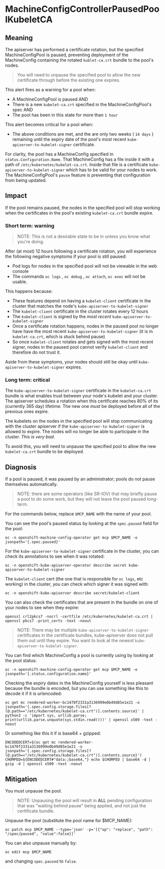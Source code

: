 # MachineConfigControllerPausedPoolKubeletCA

## Meaning

The apiserver has performed a certificate rotation, but the specified
MachineConfigPool is paused, preventing deployment of the MachineConfig
containing the rotated  `kublet-ca.crt` bundle to the pool's nodes.

>You will  need to unpause the specified pool to allow the new certificate
>through before the existing one expires.

This alert fires as a warning for a pool when:

- A MachineConfigPool is paused AND
- There is a new `kubelet-ca.crt` specified in the MachineConfigPool's spec AND
- The pool has been in this state for more than `1 hour`

This alert becomes critical for a pool when:

- The above conditions are met, and the are only two weeks ( `14 days` )
  remaining until the expiry date of the pool's most recent
  `kube-apiserver-to-kubelet-signer` certificate.

For clarity, the pool has a MachineConfig specified in
`status.Configuration.Name`. That MachineConfig has a file inside it with a path
of `/etc/kubernetes/kubelet-ca.crt`.  Inside that file is a certificate
`kube-apiserver-to-kubelet-signer` which has to be valid for your nodes to work.
The MachineConfigPool's `pause` feature is preventing that configuration from
being updated.

## Impact

If the pool remains paused, the nodes in the specified pool will stop working
when the certificates in the pool's existing `kubelet-ca.crt`  bundle expire.

### Short term: warning

> NOTE: This is not a desirable state to be in unless you know what you're
> doing.

After (at most) 12 hours following a certificate rotation, you will experience
the following negative symptoms if your pool is still paused:

- Pod logs for nodes in the specified pool will not be viewable in the web
  console
- The commands `oc logs`  ,  `oc debug` ,  `oc attach`,  `oc exec`  will not be
  usable.

This happens because:

- These features depend on having a  `kubelet-client` certificate in the cluster
  that matches the node's `kube-apiserver-to-kubelet-signer`
- The `kubelet-client` certificate in the cluster rotates every 12 hours
- The `kubelet-client` is signed by the *most recent*
  `kube-apiserver-to-kubelet-signer`
- Once a certificate rotation happens, nodes in the paused pool no longer have
  have the most recent  `kube-apiserver-to-kubelet-signer` (it is in
  `kubelet-ca.crt`, which is stuck behind pause)
- So once `kubelet-client` rotates and gets signed with the most recent signer,
  nodes in the paused pool cannot verify `kubelet-client` and therefore do not
  trust it.

Aside from these symptoms, your nodes should still be okay until
`kube-apiserver-to-kubelet-signer` expires.

### Long term: critical

The `kube-apiserver-to-kubelet-signer` certificate in the `kubelet-ca.crt`
bundle is what enables trust between your node's kubelet and your cluster. The
apiserver schedules a rotation when this certificate reaches 80% of its
(currently 365 day) lifetime. The new one *must* be deployed before all of the
previous ones expire.

The kubelets on the nodes in the specified pool will stop communicating with the
cluster apiserver if the `kube-apiserver-to-kubelet-signer`  is allowed to
expire. The nodes will no longer be able to participate in the cluster. *This is
very bad*.

To avoid this, you will need to unpause the specified pool to allow the new
`kubelet-ca.crt` bundle to be deployed.

## Diagnosis

If a pool is paused, it was paused by an administrator; pools do not pause
themselves automatically.

>NOTE: there are some operators (like SR-IOV) that may briefly pause a pool to
>do some work, but they will not leave the pool paused long-term.

For the commands below, replace `$MCP_NAME` with the name of your pool.

You can see the pool's paused status by looking at the `spec.paused` field for
the pool:

```console
oc -n openshift-machine-config-operator get mcp $MCP_NAME -o jsonpath='{.spec.paused}'
```

For the `kube-apiserver-to-kubelet-signer` certificate in the cluster, you can
check its annotations to see when it was rotated:

```console
oc -n openshift-kube-apiserver-operator describe secret kube-apiserver-to-kubelet-signer
```

The `kubelet-client` cert (the one that is responsible for `oc logs`, etc
working) in the cluster, you can check which signer it was signed with:

```console
oc -n openshift-kube-apiserver describe secret/kubelet-client
```

You can also check the certificates that are present in the bundle on one of
your nodes to see when they expire:

```console
openssl crl2pkcs7 -nocrl -certfile /etc/kubernetes/kubelet-ca.crt | openssl pkcs7 -print_certs -text -noout
``````

>NOTE: There may be multiple `kube-apiserver-to-kubelet-signer` certificates in
>the certificate bundles, kube-apiserver does not pull them out until they
>expire. You want to look at the *newest* `kube-apiserver-to-kubelet-signer`.

You can find which MachineConfig a pool is currently using by looking at the
pool status:

```console
oc -n openshift-machine-config-operator get mcp $MCP_NAME -o jsonpath='{.status.configuration.name}'
```

Checking the expiry dates in the MachineConfig yourself is less pleasant because
the bundle is encoded, but you can use something like this to decode it if it is
urlencoded:

```console
oc get mc rendered-worker-bc1470f2331a3136999e0b49d85e1e21 -o jsonpath='{.spec.config.storage.files[?(@.path=="/etc/kubernetes/kubelet-ca.crt")].contents.source}' | python3 -c 'import sys, urllib.parse; print(urllib.parse.unquote(sys.stdin.read()))' | openssl x509 -text -noout
```

Or something like this it if is base64 + gzipped:

```console
ENCODEDCERT=$(oc get mc rendered-worker-bc1470f2331a3136999e0b49d85e1e21 -o jsonpath='{.spec.config.storage.files[?(@.path=="/etc/kubernetes/kubelet-ca.crt")].contents.source}') CHOMPED=${ENCODEDCERT#"data:;base64,"} echo $CHOMPED | base64 -d | gzip -d | openssl x509 -text -noout
```

## Mitigation

You must unpause the pool.

>NOTE: Unpausing the pool will result in **ALL** pending configuration that was
>"waiting behind pause" being applied, and not just the certificate bundle.

Unpause the pool (substitute the pool name for $MCP_NAME):

```console
oc patch mcp $MCP_NAME --type='json' -p='[{"op": "replace", "path": "/spec/paused", "value":false}]'
```

You can also unpause manually by:

```console
oc edit mcp $MCP_NAME
```

and changing `spec.paused` to `false`.
